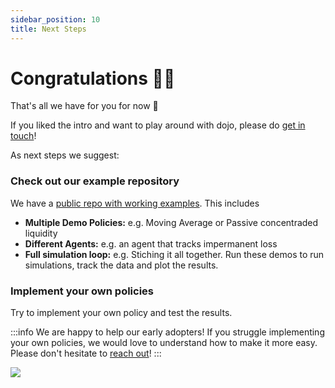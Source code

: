 ```yaml
---
sidebar_position: 10
title: Next Steps
---
```


# Congratulations 🎉🎉

That's all we have for you for now 🙂


If you liked the intro and want to play around with dojo, please do [get in touch](mailto:elisabeth@compasslabs.ai?subject=dojo%20trial%20license%20request&body=%3C%20Please%20let%20us%20know%20your%20name%20and%20the%20company%20you%20represent.%20We'll%20get%20back%20ASAP%20%3E)!

As next steps we suggest:

### Check out our example repository

We have a [public repo with working examples](https://github.com/CompassLabs/dojo_examples). This includes
- **Multiple Demo Policies:** e.g. Moving Average or Passive concentraded liquidity
- **Different Agents:** e.g. an agent that tracks impermanent loss
- **Full simulation loop:** e.g. Stiching it all together. Run these demos to run simulations, track the data and plot the results.

### Implement your own policies

Try to implement your own policy and test the results.

:::info We are happy to help our early adopters!
If you struggle implementing your own policies, we would love to understand how to make it more easy. Please don't hesitate to [reach out](mailto::elisabeth@compasslabs.ai)!
:::

![](/img/dojo.png)